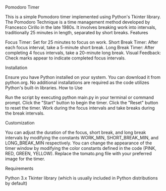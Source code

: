 Pomodoro Timer

This is a simple Pomodoro timer implemented using Python's Tkinter library. The Pomodoro Technique is a time management method developed by Francesco Cirillo in the late 1980s. It involves breaking work into intervals, traditionally 25 minutes in length, separated by short breaks.
Features

  Focus Timer: Set for 25 minutes to focus on work.
  Short Break Timer: After each focus interval, take a 5-minute short break.
  Long Break Timer: After completing 4 focus intervals, take a 20-minute long break.
  Visual Feedback: Check marks appear to indicate completed focus intervals.

Installation

Ensure you have Python installed on your system. You can download it from python.org. No additional installations are required as the code utilizes Python's built-in libraries.
How to Use

  Run the script by executing python main.py in your terminal or command prompt.
  Click the "Start" button to begin the timer.
  Click the "Reset" button to reset the timer.
  Work during the focus intervals and take breaks during the break intervals.

Customization

  You can adjust the duration of the focus, short break, and long break intervals by modifying the constants WORK_MIN, SHORT_BREAK_MIN, and LONG_BREAK_MIN respectively.
  You can change the appearance of the timer window by modifying the color constants defined in the code (PINK, RED, GREEN, YELLOW).
  Replace the tomato.png file with your preferred image for the timer.

Requirements

  Python 3.x
  Tkinter library (which is usually included in Python distributions by default)
